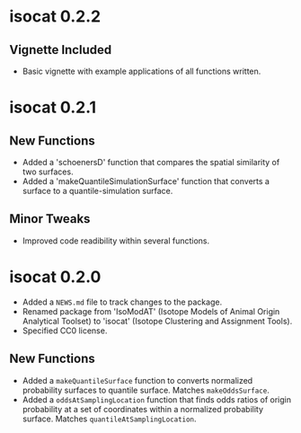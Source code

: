 # isocat 0.2.2
## Vignette Included
* Basic vignette with example applications of all functions written.




# isocat 0.2.1

## New Functions
* Added a 'schoenersD' function that compares the spatial similarity of two surfaces.
* Added a 'makeQuantileSimulationSurface' function that converts a surface to a quantile-simulation surface.


## Minor Tweaks
* Improved code readibility within several functions.




# isocat 0.2.0

* Added a `NEWS.md` file to track changes to the package.
* Renamed package from 'IsoModAT' (Isotope Models of Animal Origin Analytical Toolset) to 'isocat' (Isotope Clustering and Assignment Tools). 
* Specified CC0 license.

## New Functions
* Added a `makeQuantileSurface` function to converts normalized probability surfaces to quantile surface. Matches `makeOddsSurface`.
* Added a `oddsAtSamplingLocation` function that finds odds ratios of origin probability at a set of coordinates within a normalized probability surface. Matches `quantileAtSamplingLocation`.

